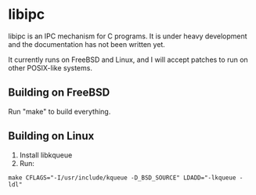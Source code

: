 # libipc

libipc is an IPC mechanism for C programs. It is under heavy development
and the documentation has not been written yet.

It currently runs on FreeBSD and Linux, and I will accept patches to
run on other POSIX-like systems.

Building on FreeBSD
-----------------

Run "make" to build everything.

Building on Linux
-----------------

1. Install libkqueue
2. Run:
```
make CFLAGS="-I/usr/include/kqueue -D_BSD_SOURCE" LDADD="-lkqueue -ldl"
```
